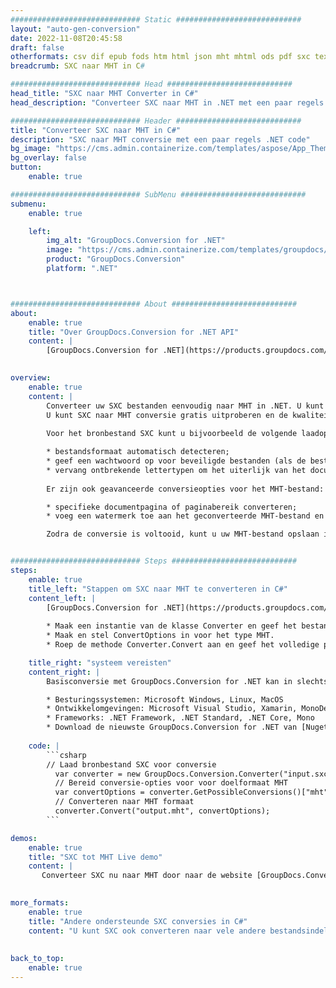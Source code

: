 ```yaml
---
############################# Static ############################
layout: "auto-gen-conversion"
date: 2022-11-08T20:45:58
draft: false
otherformats: csv dif epub fods htm html json mht mhtml ods pdf sxc tex tsv xlam xls xlsb xlsm xlsx xlt xltm xltx xml xps
breadcrumb: SXC naar MHT in C#

############################# Head ############################
head_title: "SXC naar MHT Converter in C#"
head_description: "Converteer SXC naar MHT in .NET met een paar regels code. Gebruik de GroupDocs Document Conversion API om meer dan 160 bestandsformaten te converteren."

############################# Header ############################
title: "Converteer SXC naar MHT in C#"
description: "SXC naar MHT conversie met een paar regels .NET code"
bg_image: "https://cms.admin.containerize.com/templates/aspose/App_Themes/V3/images/bg/header1.png"
bg_overlay: false
button:
    enable: true

############################# SubMenu ############################
submenu:
    enable: true

    left:
        img_alt: "GroupDocs.Conversion for .NET"
        image: "https://cms.admin.containerize.com/templates/groupdocs/images/product-logos/90x90-noborder/groupdocs-conversion-net.png"
        product: "GroupDocs.Conversion"
        platform: ".NET"



############################# About ############################
about:
    enable: true
    title: "Over GroupDocs.Conversion for .NET API"
    content: |
        [GroupDocs.Conversion for .NET](https://products.groupdocs.com/conversion/net/) kan worden gebruikt om Microsoft Word, Excel, PowerPoint, PDF, Visio en andere formaten te converteren. GroupDocs.Conversion is een standalone API die geschikt is voor back-end en interne systemen waar hoge prestaties vereist zijn. Het is niet afhankelijk van software zoals Microsoft of Open Office.
    

overview:
    enable: true
    content: |
        Converteer uw SXC bestanden eenvoudig naar MHT in .NET. U kunt slechts een paar C# coderegels gebruiken op elk platform naar keuze, zoals - Windows, Linux, macOS.
        U kunt SXC naar MHT conversie gratis uitproberen en de kwaliteit van de conversieresultaten evalueren. Naast eenvoudige scenario's voor bestandsconversie kunt u meer geavanceerde opties proberen voor het laden van het bronbestand SXC en voor het opslaan van het MHT-uitvoerresultaat. 
        
        Voor het bronbestand SXC kunt u bijvoorbeeld de volgende laadopties gebruiken:

        * bestandsformaat automatisch detecteren;
        * geef een wachtwoord op voor beveiligde bestanden (als de bestandsindeling dit ondersteunt);
        * vervang ontbrekende lettertypen om het uiterlijk van het document te behouden.
        
        Er zijn ook geavanceerde conversieopties voor het MHT-bestand:

        * specifieke documentpagina of paginabereik converteren;
        * voeg een watermerk toe aan het geconverteerde MHT-bestand en nog veel meer.

        Zodra de conversie is voltooid, kunt u uw MHT-bestand opslaan in het lokale bestandspad of in opslag van derden, zoals FTP, Amazon S3, Google Drive, Dropbox enz. Let op: om SXC naar {{ te converteren) TO}} er is geen extra software nodig, zoals MS Office, Open Office, Adobe Acrobat Reader enz.


############################# Steps ############################
steps:
    enable: true
    title_left: "Stappen om SXC naar MHT te converteren in C#"
    content_left: |
        [GroupDocs.Conversion for .NET](https://products.groupdocs.com/conversion/net/) maakt het gemakkelijk voor ontwikkelaars om een ​​SXC bestand naar MHT te converteren met een paar regels code.
        
        * Maak een instantie van de klasse Converter en geef het bestand SXC het volledige pad
        * Maak en stel ConvertOptions in voor het type MHT.
        * Roep de methode Converter.Convert aan en geef het volledige pad en formaat (MHT) door als parameter

    title_right: "systeem vereisten"
    content_right: |
        Basisconversie met GroupDocs.Conversion for .NET kan in slechts een paar eenvoudige stappen worden gedaan. Onze API's worden ondersteund op alle belangrijke platforms en besturingssystemen. Voordat u de onderstaande code uitvoert, moet u ervoor zorgen dat de volgende vereisten op uw systeem zijn geïnstalleerd.

        * Besturingssystemen: Microsoft Windows, Linux, MacOS
        * Ontwikkelomgevingen: Microsoft Visual Studio, Xamarin, MonoDevelop
        * Frameworks: .NET Framework, .NET Standard, .NET Core, Mono
        * Download de nieuwste GroupDocs.Conversion for .NET van [Nuget](https://www.nuget.org/packages/groupdocs.conversion)
         
    code: |
        ```csharp    
        // Laad bronbestand SXC voor conversie
          var converter = new GroupDocs.Conversion.Converter("input.sxc");
          // Bereid conversie-opties voor voor doelformaat MHT
          var convertOptions = converter.GetPossibleConversions()["mht"].ConvertOptions;
          // Converteren naar MHT formaat
          converter.Convert("output.mht", convertOptions);
        ```

demos:
    enable: true
    title: "SXC tot MHT Live demo"
    content: |
       Converteer SXC nu naar MHT door naar de website [GroupDocs.Conversion App](https://products.groupdocs.app/conversion/family) te gaan. Online demo heeft de volgende voordelen:
          

more_formats:
    enable: true
    title: "Andere ondersteunde SXC conversies in C#"
    content: "U kunt SXC ook converteren naar vele andere bestandsindelingen. Zie de lijst hieronder."
       
       
back_to_top:
    enable: true
---
```

